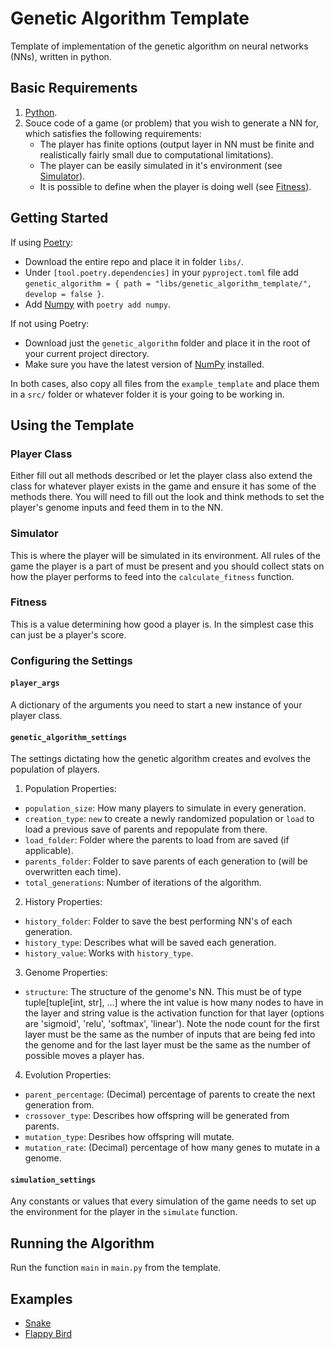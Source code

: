 # Genetic Algorithm Template

Template of implementation of the genetic algorithm on neural networks (NNs), written in python.

## Basic Requirements
1. [Python](https://www.python.org/downloads/).
2. Souce code of a game (or problem) that you wish to generate a NN for, which satisfies the following requirements:
   - The player has finite options (output layer in NN must be finite and realistically fairly small due to computational limitations).
   - The player can be easily simulated in it's environment (see [Simulator](#Simulator)).
   - It is possible to define when the player is doing well (see [Fitness](#Fitness)).

## Getting Started
If using [Poetry](https://python-poetry.org/docs/):
- Download the entire repo and place it in folder `libs/`.
- Under `[tool.poetry.dependencies]` in your `pyproject.toml` file add `genetic_algorithm = { path = "libs/genetic_algorithm_template/", develop = false }`.
- Add [Numpy](https://numpy.org/) with `poetry add numpy`.

If not using Poetry:
- Download just the `genetic_algorithm` folder and place it in the root of your current project directory.
- Make sure you have the latest version of [NumPy](https://numpy.org/) installed.

In both cases, also copy all files from the `example_template` and place them in a `src/` folder or whatever folder it is your going to be working in.

## Using the Template

### Player Class
Either fill out all methods described or let the player class also extend the class for whatever player exists in the game and ensure it has some of the methods there. You will need to fill out the look and think methods to set the player's genome inputs and feed them in to the NN.

### Simulator
This is where the player will be simulated in its environment. All rules of the game the player is a part of must be present and you should collect stats on how the player performs to feed into the `calculate_fitness` function.

### Fitness
This is a value determining how good a player is. In the simplest case this can just be a player's score.

### Configuring the Settings

#### `player_args`
A dictionary of the arguments you need to start a new instance of your player class.

#### `genetic_algorithm_settings`
The settings dictating how the genetic algorithm creates and evolves the population of players.
1. Population Properties:
  - `population_size`: How many players to simulate in every generation.
  - `creation_type`: `new` to create a newly randomized population or `load` to load a previous save of parents and repopulate from there.
  - `load_folder`: Folder where the parents to load from are saved (if applicable).
  - `parents_folder`: Folder to save parents of each generation to (will be overwritten each time).
  - `total_generations`: Number of iterations of the algorithm.
2. History Properties:
  - `history_folder`: Folder to save the best performing NN's of each generation.
  - `history_type`: Describes what will be saved each generation.
  - `history_value`: Works with `history_type`.
3. Genome Properties:
  - `structure`: The structure of the genome's NN. This must be of type tuple[tuple[int, str], ...] where the int value is how many nodes to have in the layer and string value is the activation function for that layer (options are 'sigmoid', 'relu', 'softmax', 'linear'). Note the node count for the first layer must be the same as the number of inputs that are being fed into the genome and for the last layer must be the same as the number of possible moves a player has.
4. Evolution Properties:
  - `parent_percentage`: (Decimal) percentage of parents to create the next generation from.
  - `crossover_type`: Describes how offspring will be generated from parents.
  - `mutation_type`: Desribes how offspring will mutate.
  - `mutation_rate`: (Decimal) percentage of how many genes to mutate in a genome.

#### `simulation_settings`
Any constants or values that every simulation of the game needs to set up the environment for the player in the `simulate` function.

## Running the Algorithm
Run the function `main` in `main.py` from the template.

## Examples
- [Snake](https://github.com/RJW20/snake_ai_genetic_algorithm)
- [Flappy Bird](https://github.com/RJW20/flappy_bird_ai_genetic_algorithm)
